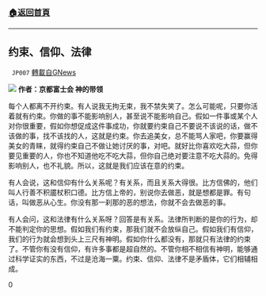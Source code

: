 ###  [:house:返回首頁](https://github.com/ourhimalayas/txt)
---

## 约束、信仰、法律
` JP007` [轉載自GNews](https://gnews.org/zh-hans/584387/)

![](https://gnews-media-offload.s3.amazonaws.com/wp-content/uploads/2020/11/23095134/%E7%BA%A6%E6%9D%9F%E3%80%81%E4%BF%A1%E4%BB%B0%E3%80%81%E6%B3%95%E5%BE%8B.png)
**作者：京都富士会  神的带领**

每个人都离不开约束。有人说我无拘无束，我不禁失笑了。怎么可能呢，只要你活着就有约束。你做的事不能影响别人，甚至说不能影响自己。假如一件事或某个人对你很重要，假如你想促成这件事成功，你就要约束自己不要说不该说的话，做不该做的事，找不该找的人，这就是约束。你去追美女，总不能骂人家吧，你要赢得美女的青睐，就得约束自己不做让她讨厌的事，对吧。就好比你喜欢吃大蒜，但你要见重要的人，你也不知道他吃不吃大蒜，但你自己绝对要注意不吃大蒜的。免得影响别人，也不礼貌。所以，这就是我们应该在意的约束。

有人会说，这和信仰有什么关系呢？有关系，而且关系大得很。比方信佛的，他们叫人行善不积靥杖积口德。比方信上帝的，别说你去做恶，就是想都是罪。有句话，叫做恶从心生。你没有那一刹那的恶的想法，你就不会去做恶的事。

有人会问，这和法律有什么关系呀？回答是有关系。法律所判断的是你的行为，却不能判定你的思想。假如我们有约束，那我们就不会放纵自己。假如我们有信仰，我们的行为就会想到头上三尺有神明。假如你什么都没有，那就只有法律的约束了。不管你有没有信仰，有许多事都是超自然的。不管你相不相信有神明，能够通过科学证实的东西，不过是沧海一粟。约束、信仰、法律不是矛盾体，它们相辅相成。

0
